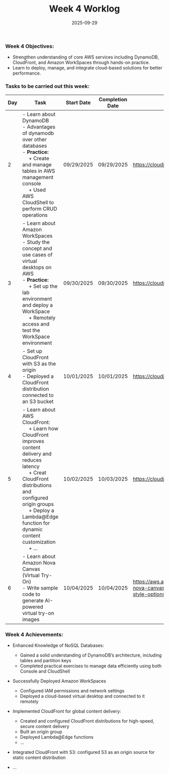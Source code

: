 ﻿---
title: "Week 4 Worklog"
date: "2025-09-29"
weight: 1
chapter: false
pre: " <b> 1.4. </b> "
---



### Week 4 Objectives:

* Strengthen understanding of core AWS services including DynamoDB, CloudFront, and Amazon WorkSpaces through hands-on practice.
* Learn to deploy, manage, and integrate cloud-based solutions for better performance.

### Tasks to be carried out this week:
| Day | Task                                                                                                                                                                                                   | Start Date | Completion Date | Reference Material                        |
| --- | ------------------------------------------------------------------------------------------------------------------------------------------------------------------------------------------------------ | ---------- | --------------- | ----------------------------------------- |
| 2   | - Learn about DynamoDB <br> - Advantages of dynamodb over other databases <br> - **Practice:** <br>&emsp; + Create and manage tables in AWS management console <br>&emsp; + Used AWS CloudShell to perform CRUD operations                                                                 | 09/29/2025 | 09/29/2025 | <https://cloudjourney.awsstudygroup.com/> |
| 3   | - Learn about Amazon WorkSpaces <br> - Study the concept and use cases of virtual desktops on AWS <br> - **Practice:** <br>&emsp; + Set up the lab environment and deploy a WorkSpace <br>&emsp; + Remotely access and test the WorkSpace environment                                                  | 09/30/2025 | 09/30/2025      | <https://cloudjourney.awsstudygroup.com/> |
| 4   | - Set up CloudFront with S3 as the origin <br> - Deployed a CloudFront distribution connected to an S3 bucket                                                                     | 10/01/2025 | 10/01/2025      | <https://cloudjourney.awsstudygroup.com/> |
| 5   | - Learn about AWS CloudFront: <br>&emsp; + Learn how CloudFront improves content delivery and reduces latency <br>&emsp; + Creat CloudFront distributions and configured origin groups <br>&emsp; + Deploy a Lambda@Edge function for dynamic content customization <br>&emsp; + ...                            | 10/02/2025 | 10/03/2025      | <https://cloudjourney.awsstudygroup.com/> |
| 6   | - Learn about Amazon Nova Canvas (Virtual Try-On) <br> - Write sample code to generate AI-powered virtual try-on images                                                              | 10/04/2025 | 10/04/2025      | <https://aws.amazon.com/vi/blogs/aws/amazon-nova-canvas-update-virtual-try-on-and-style-options-now-available/> |


### Week 4 Achievements:

* Enhanced Knowledge of NoSQL Databases:
  * Gained a solid understanding of DynamoDB’s architecture, including tables and partition keys
  * Completed practical exercises to manage data efficiently using both Console and CloudShell

* Successfully Deployed Amazon WorkSpaces
  * Configured IAM permissions and network settings
  * Deployed a cloud-based virtual desktop and connected to it remotely

* Implemented CloudFront for global content delivery:
  * Created and configured CloudFront distributions for high-speed, secure content delivery
  * Built an origin group
  * Deployed Lambda@Edge functions
  * ...

* Integrated CloudFront with S3: configured S3 as an origin source for static content distribution

* ...

